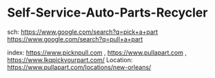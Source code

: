 # Self-Service-Auto-Parts-Recycler
sch: https://www.google.com/search?q=pick+a+part
https://www.google.com/search?q=pull+a+part

index: https://www.picknpull.com , https://www.pullapart.com , https://www.lkqpickyourpart.com/ Location: https://www.pullapart.com/locations/new-orleans/
